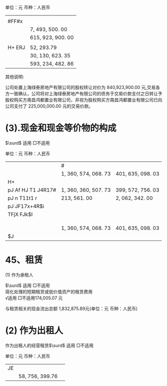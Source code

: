 单位：元 币种：人民币  

<table><tr><td></td><td></td></tr><tr><td>#FF#x</td><td></td></tr><tr><td></td><td>7, 493, 500. 00</td></tr><tr><td></td><td>615, 923, 900. 00</td></tr><tr><td></td><td></td></tr><tr><td>H+ ERJ</td><td>52, 293.79</td></tr><tr><td></td><td>30, 130, 623. 35</td></tr><tr><td></td><td>593, 234, 482. 86</td></tr></table>

其他说明:

公司处置上海绿泰房地产有限公司的股权转让对价为 840,923,900.00 元,交易各方一致确认，公司将对上海绿泰房地产有限公司的债务于交易价款支付之日转让予股权购买方南昌鸿都置业有限公司，并视为股权购买方南昌鸿都置业有限公司已向公司支付了 225,000,000.00 元的交易价款。

# (3).现金和现金等价物的构成

$\surd$ 适用 □不适用

单位：元 币种：人民币  

<table><tr><td></td><td>#</td><td></td></tr><tr><td></td><td>1, 360, 574, 068. 73</td><td>401, 635, 098. 03</td></tr><tr><td>H+ </td><td></td><td></td></tr><tr><td>pJ Af HJ T1 J4R17#</td><td>1, 360, 360, 507. 73</td><td>399, 572, 756. 03</td></tr><tr><td>pJ n T11t1 r</td><td>213, 561. 00</td><td>2, 062, 342. 00</td></tr><tr><td>pJ JF17x+4R$i</td><td></td><td></td></tr><tr><td>TFjX FJk$I</td><td></td><td></td></tr><tr><td></td><td></td><td></td></tr><tr><td></td><td></td><td></td></tr><tr><td></td><td></td><td></td></tr><tr><td></td><td>1, 360, 574, 068. 73</td><td>401, 635, 098. 03</td></tr><tr><td>$J</td><td></td><td></td></tr></table>

# 45、租赁

(1) 作为承租人

$\surd$ 适用 □不适用  
简化处理的短期租赁或低价值资产的租赁费用  
√适用 □不适用174,005.07 元

与租赁相关的现金流出总额 1,832,875.89元(单位：元 币种：人民币)

# (2) 作为出租人

作为出租人的经营租赁$\surd$ 适用 □不适用

单位：元 币种：人民币

<table><tr><td>JE</td><td></td><td></td></tr><tr><td></td><td>58, 756, 399.76</td><td></td></tr></table>